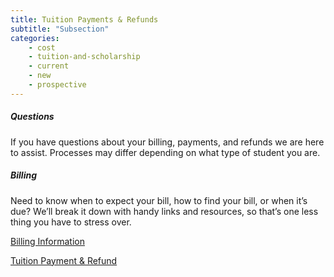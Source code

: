 ```yaml
---
title: Tuition Payments & Refunds
subtitle: "Subsection"
categories:
    - cost
    - tuition-and-scholarship
    - current
    - new
    - prospective
---
```

<h5>Questions&nbsp;</h5>

If you have questions about your billing, payments, and refunds we are here to assist. Processes may differ depending on what type of student you are.

<h5 class="topic_title">Billing</h5>
        
Need to know when to expect your bill, how to find your bill, or when it’s due? We’ll break it down with handy links and resources, so that’s one less thing you have to stress over. 

<a href="https://semo.edu/student-support/financial-services/payments-refunds/index.html" target="blank">Billing Information</a>

<a href="https://semo.edu/student-support/financial-services/payments-refunds/index.html" target="blank">Tuition Payment &amp; Refund</a>
    
